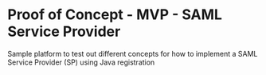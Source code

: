 # Proof of Concept - MVP - SAML Service Provider

Sample platform to test out different concepts 
for how to implement a SAML Service Provider (SP)
using Java registration
